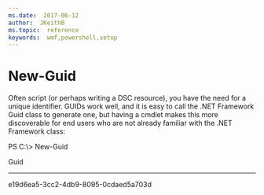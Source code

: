 ```yaml
---
ms.date:  2017-06-12
author:  JKeithB
ms.topic:  reference
keywords:  wmf,powershell,setup
---
```


# New-Guid
Often script (or perhaps writing a DSC resource), you have the need for a unique identifier. GUIDs work well, and it is easy to call the .NET Framework Guid class to generate one, but having a cmdlet makes this more discoverable for end users who are not already familiar with the .NET Framework class:

PS C:\\&gt; New-Guid

Guid

----

e19d6ea5-3cc2-4db9-8095-0cdaed5a703d

